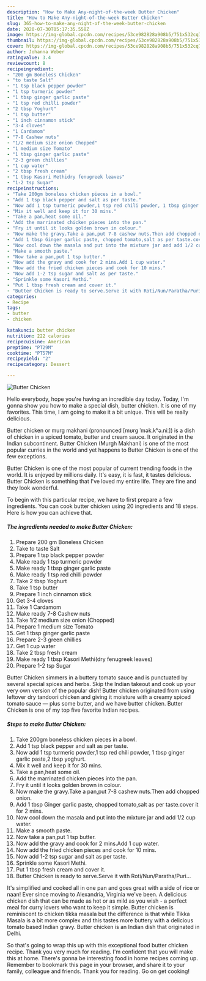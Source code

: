 ```yaml
---
description: "How to Make Any-night-of-the-week Butter Chicken"
title: "How to Make Any-night-of-the-week Butter Chicken"
slug: 365-how-to-make-any-night-of-the-week-butter-chicken
date: 2020-07-30T05:17:35.558Z
image: https://img-global.cpcdn.com/recipes/53ce982828a908b5/751x532cq70/butter-chicken-recipe-main-photo.jpg
thumbnail: https://img-global.cpcdn.com/recipes/53ce982828a908b5/751x532cq70/butter-chicken-recipe-main-photo.jpg
cover: https://img-global.cpcdn.com/recipes/53ce982828a908b5/751x532cq70/butter-chicken-recipe-main-photo.jpg
author: Johanna Weber
ratingvalue: 3.4
reviewcount: 8
recipeingredient:
- "200 gm Boneless Chicken"
- "to taste Salt"
- "1 tsp black pepper powder"
- "1 tsp turmeric powder"
- "1 tbsp ginger garlic paste"
- "1 tsp red chilli powder"
- "2 tbsp Yoghurt"
- "1 tsp butter"
- "1 inch cinnamon stick"
- "3-4 cloves"
- "1 Cardamom"
- "7-8 Cashew nuts"
- "1/2 medium size onion Chopped"
- "1 medium size Tomato"
- "1 tbsp ginger garlic paste"
- "2-3 green chillies"
- "1 cup water"
- "2 tbsp fresh cream"
- "1 tbsp Kasori Methidry fenugreek leaves"
- "1-2 tsp Sugar"
recipeinstructions:
- "Take 200gm boneless chicken pieces in a bowl."
- "Add 1 tsp black pepper and salt as per taste."
- "Now add 1 tsp turmeric powder,1 tsp red chili powder, 1 tbsp ginger garlic paste,2 tbsp yoghurt."
- "Mix it well and keep it for 30 mins."
- "Take a pan,heat some oil."
- "Add the marrinated chicken pieces into the pan."
- "Fry it until it looks golden brown in colour."
- "Now make the gravy.Take a pan,put 7-8 cashew nuts.Then add chopped onion."
- "Add 1 tbsp Ginger garlic paste, chopped tomato,salt as per taste.cover it for 2 mins."
- "Now cool down the masala and put into the mixture jar and add 1/2 cup water."
- "Make a smooth paste."
- "Now take a pan,put 1 tsp butter."
- "Now add the gravy and cook for 2 mins.Add 1 cup water."
- "Now add the fried chicken pieces and cook for 10 mins."
- "Now add 1-2 tsp sugar and salt as per taste."
- "Sprinkle some Kasori Methi."
- "Put 1 tbsp fresh cream and cover it."
- "Butter Chicken is ready to serve.Serve it with Roti/Nun/Paratha/Puri..."
categories:
- Recipe
tags:
- butter
- chicken

katakunci: butter chicken 
nutrition: 222 calories
recipecuisine: American
preptime: "PT29M"
cooktime: "PT57M"
recipeyield: "2"
recipecategory: Dessert

---
```



![Butter Chicken](https://img-global.cpcdn.com/recipes/53ce982828a908b5/751x532cq70/butter-chicken-recipe-main-photo.jpg)

Hello everybody, hope you're having an incredible day today. Today, I'm gonna show you how to make a special dish, butter chicken. It is one of my favorites. This time, I am going to make it a bit unique. This will be really delicious.

Butter chicken or murg makhani (pronounced [mʊrg ˈmək.kʰə.niː]) is a dish of chicken in a spiced tomato, butter and cream sauce. It originated in the Indian subcontinent. Butter Chicken (Murgh Makhani) is one of the most popular curries in the world and yet happens to Butter Chicken is one of the few exceptions.

Butter Chicken is one of the most popular of current trending foods in the world. It is enjoyed by millions daily. It's easy, it is fast, it tastes delicious. Butter Chicken is something that I've loved my entire life. They are fine and they look wonderful.


To begin with this particular recipe, we have to first prepare a few ingredients. You can cook butter chicken using 20 ingredients and 18 steps. Here is how you can achieve that.

<!--inarticleads1-->

##### The ingredients needed to make Butter Chicken:

1. Prepare 200 gm Boneless Chicken
1. Take to taste Salt
1. Prepare 1 tsp black pepper powder
1. Make ready 1 tsp turmeric powder
1. Make ready 1 tbsp ginger garlic paste
1. Make ready 1 tsp red chilli powder
1. Take 2 tbsp Yoghurt
1. Take 1 tsp butter
1. Prepare 1 inch cinnamon stick
1. Get 3-4 cloves
1. Take 1 Cardamom
1. Make ready 7-8 Cashew nuts
1. Take 1/2 medium size onion (Chopped)
1. Prepare 1 medium size Tomato
1. Get 1 tbsp ginger garlic paste
1. Prepare 2-3 green chillies
1. Get 1 cup water
1. Take 2 tbsp fresh cream
1. Make ready 1 tbsp Kasori Methi(dry fenugreek leaves)
1. Prepare 1-2 tsp Sugar


Butter Chicken simmers in a buttery tomato sauce and is punctuated by several special spices and herbs. Skip the Indian takeout and cook up your very own version of the popular dish! Butter chicken originated from using leftover dry tandoori chicken and giving it moisture with a creamy spiced tomato sauce — plus some butter, and we have butter chicken. Butter Chicken is one of my top five favorite Indian recipes. 

<!--inarticleads2-->

##### Steps to make Butter Chicken:

1. Take 200gm boneless chicken pieces in a bowl.
1. Add 1 tsp black pepper and salt as per taste.
1. Now add 1 tsp turmeric powder,1 tsp red chili powder, 1 tbsp ginger garlic paste,2 tbsp yoghurt.
1. Mix it well and keep it for 30 mins.
1. Take a pan,heat some oil.
1. Add the marrinated chicken pieces into the pan.
1. Fry it until it looks golden brown in colour.
1. Now make the gravy.Take a pan,put 7-8 cashew nuts.Then add chopped onion.
1. Add 1 tbsp Ginger garlic paste, chopped tomato,salt as per taste.cover it for 2 mins.
1. Now cool down the masala and put into the mixture jar and add 1/2 cup water.
1. Make a smooth paste.
1. Now take a pan,put 1 tsp butter.
1. Now add the gravy and cook for 2 mins.Add 1 cup water.
1. Now add the fried chicken pieces and cook for 10 mins.
1. Now add 1-2 tsp sugar and salt as per taste.
1. Sprinkle some Kasori Methi.
1. Put 1 tbsp fresh cream and cover it.
1. Butter Chicken is ready to serve.Serve it with Roti/Nun/Paratha/Puri...


It&#39;s simplified and cooked all in one pan and goes great with a side of rice or naan! Ever since moving to Alexandria, Virginia we&#39;ve been. A delicious chicken dish that can be made as hot or as mild as you wish - a perfect meal for curry lovers who want to keep it simple. Butter chicken is reminiscent to chicken tikka masala but the difference is that while Tikka Masala is a bit more complex and this tastes more buttery with a delicious tomato based Indian gravy. Butter chicken is an Indian dish that originated in Delhi. 

So that's going to wrap this up with this exceptional food butter chicken recipe. Thank you very much for reading. I'm confident that you will make this at home. There's gonna be interesting food in home recipes coming up. Remember to bookmark this page in your browser, and share it to your family, colleague and friends. Thank you for reading. Go on get cooking!
